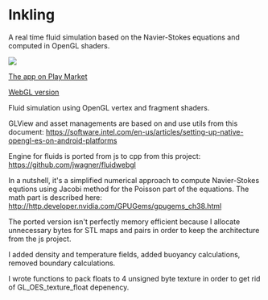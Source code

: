 # Inkling

A real time fluid simulation based on the Navier-Stokes equations and computed in OpenGL shaders.

[![](https://mishurov.000webhostapp.com/github/fluid/Screenshot1.png )](https://play.google.com/store/apps/details?id=uk.co.mishurov.fluid)

[The app on Play Market](https://play.google.com/store/apps/details?id=uk.co.mishurov.fluid)

[WebGL version](http://mishurov.co.uk/inkling/index.html)

Fluid simulation using OpenGL vertex and fragment shaders.

GLView and asset managements are based on and use utils from this document:
https://software.intel.com/en-us/articles/setting-up-native-opengl-es-on-android-platforms

Engine for fluids is ported from js to cpp from this project:
https://github.com/jwagner/fluidwebgl

In a nutshell, it's a simplified numerical approach to compute Navier-Stokes equtions using Jacobi method for the Poisson part of the equations. The math part is described here: http://http.developer.nvidia.com/GPUGems/gpugems_ch38.html

The ported version isn't perfectly memory efficient because I allocate unnecessary bytes for STL maps and pairs in order to keep the architecture from the js project.

I added density and temperature fields, added buoyancy calculations, removed boundary calculations.

I wrote functions to pack floats to 4 unsigned byte texture in order to get rid of GL_OES_texture_float depenency.

